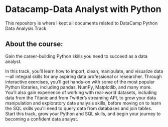 # Datacamp-Data Analyst with Python
This repository is where I kept all documents related to DataCamp Python Data Analysis Track
## About the course:
Gain the career-building Python skills you need to succeed as a data analyst. 

In this track, you’ll learn how to import, clean, manipulate, and visualize data—all integral skills for any aspiring data professional or researcher. 
Through interactive exercises, you’ll get hands-on with some of the most popular Python libraries, including pandas, NumPy, Matplotlib, and many more. 
You’ll also gain experience of working with real-world datasets, including data from the Titanic and from Twitter’s streaming API, to grow your data manipulation and exploratory data analysis skills, before moving on to learn the SQL skills you'll need to query data from databases and join tables. 
Start this track, grow your Python and SQL skills, and begin your journey to becoming a confident data analyst.

